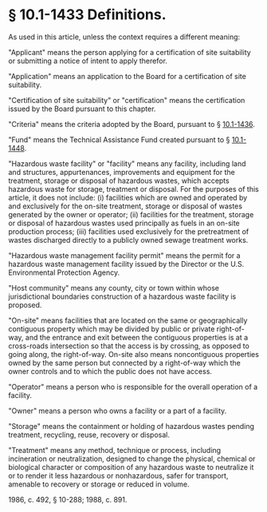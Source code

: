 # § 10.1-1433 Definitions.

<p>As used in this article, unless the context requires a different meaning:</p><p>"Applicant" means the person applying for a certification of site suitability or submitting a notice of intent to apply therefor.</p><p>"Application" means an application to the Board for a certification of site suitability.</p><p>"Certification of site suitability" or "certification" means the certification issued by the Board pursuant to this chapter.</p><p>"Criteria" means the criteria adopted by the Board, pursuant to § <a href='http://law.lis.virginia.gov/vacode/10.1-1436/'>10.1-1436</a>.</p><p>"Fund" means the Technical Assistance Fund created pursuant to § <a href='http://law.lis.virginia.gov/vacode/10.1-1448/'>10.1-1448</a>.</p><p>"Hazardous waste facility" or "facility" means any facility, including land and structures, appurtenances, improvements and equipment for the treatment, storage or disposal of hazardous wastes, which accepts hazardous waste for storage, treatment or disposal. For the purposes of this article, it does not include: (i) facilities which are owned and operated by and exclusively for the on-site treatment, storage or disposal of wastes generated by the owner or operator; (ii) facilities for the treatment, storage or disposal of hazardous wastes used principally as fuels in an on-site production process; (iii) facilities used exclusively for the pretreatment of wastes discharged directly to a publicly owned sewage treatment works.</p><p>"Hazardous waste management facility permit" means the permit for a hazardous waste management facility issued by the Director or the U.S. Environmental Protection Agency.</p><p>"Host community" means any county, city or town within whose jurisdictional boundaries construction of a hazardous waste facility is proposed.</p><p>"On-site" means facilities that are located on the same or geographically contiguous property which may be divided by public or private right-of-way, and the entrance and exit between the contiguous properties is at a cross-roads intersection so that the access is by crossing, as opposed to going along, the right-of-way. On-site also means noncontiguous properties owned by the same person but connected by a right-of-way which the owner controls and to which the public does not have access.</p><p>"Operator" means a person who is responsible for the overall operation of a facility.</p><p>"Owner" means a person who owns a facility or a part of a facility.</p><p>"Storage" means the containment or holding of hazardous wastes pending treatment, recycling, reuse, recovery or disposal.</p><p>"Treatment" means any method, technique or process, including incineration or neutralization, designed to change the physical, chemical or biological character or composition of any hazardous waste to neutralize it or to render it less hazardous or nonhazardous, safer for transport, amenable to recovery or storage or reduced in volume.</p><p>1986, c. 492, § 10-288; 1988, c. 891.</p>